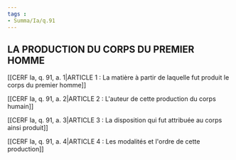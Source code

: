 ```yaml
---
tags : 
- Summa/Ia/q.91
---
```


## LA PRODUCTION DU CORPS DU PREMIER HOMME

[[CERF Ia, q. 91, a. 1|ARTICLE 1 : La matière à partir de laquelle fut produit le corps du premier homme]]

[[CERF Ia, q. 91, a. 2|ARTICLE 2 : L'auteur de cette production du corps humain]]

[[CERF Ia, q. 91, a. 3|ARTICLE 3 : La disposition qui fut attribuée au corps ainsi produit]]

[[CERF Ia, q. 91, a. 4|ARTICLE 4 : Les modalités et l'ordre de cette production]]

